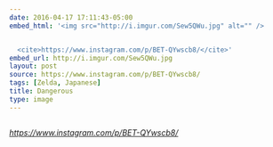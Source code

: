 ```yaml
---
date: 2016-04-17 17:11:43-05:00
embed_html: '<img src="http://i.imgur.com/Sew5QWu.jpg" alt="" />


  <cite>https://www.instagram.com/p/BET-QYwscb8/</cite>'
embed_url: http://i.imgur.com/Sew5QWu.jpg
layout: post
source: https://www.instagram.com/p/BET-QYwscb8/
tags: [Zelda, Japanese]
title: Dangerous
type: image
---
```

<img src="http://i.imgur.com/Sew5QWu.jpg" alt="" />

<cite>https://www.instagram.com/p/BET-QYwscb8/</cite>

